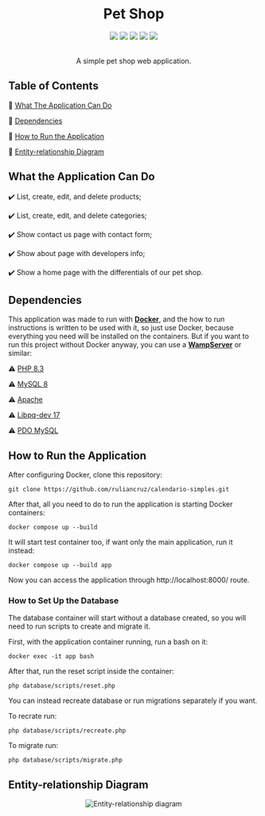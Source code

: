 <div align="center">
  <h1>Pet Shop</h1>
  <div>
    <img src="http://img.shields.io/static/v1?label=PHP&message=8.3&color=purple&style=for-the-badge&logo=php"/>
    <img src="http://img.shields.io/static/v1?label=JavaScript&message=ES6&color=yellow&style=for-the-badge&logo=javascript"/>
    <img src="https://img.shields.io/static/v1?label=MySQL&message=8&color=orange&style=for-the-badge&logo=MySQL"/>
    <img src="http://img.shields.io/static/v1?label=Tailwind&message=3.4.13&color=blue&style=for-the-badge&logo=tailwindcss"/>
    <img src="http://img.shields.io/static/v1?label=Status&message=Finished&color=GREEN&style=for-the-badge"/>
  </div><br>

  A simple pet shop web application.
</div>


## Table of Contents

:small_blue_diamond: [What The Application Can Do](#what-the-application-can-do)

:small_blue_diamond: [Dependencies](#dependencies)

:small_blue_diamond: [How to Run the Application](#how-to-run-the-application)

:small_blue_diamond: [Entity-relationship Diagram](#entity-relationship-diagram)


## What the Application Can Do

:heavy_check_mark: List, create, edit, and delete products;

:heavy_check_mark: List, create, edit, and delete categories;

:heavy_check_mark: Show contact us page with contact form;

:heavy_check_mark: Show about page with developers info;

:heavy_check_mark: Show a home page with the differentials of our pet shop.

## Dependencies

This application was made to run with [**Docker**](https://www.docker.com/), and the how to run instructions is written to be used with it, so just use Docker, because everything you need will be installed on the containers. But if you want to run this project without Docker anyway, you can use a [**WampServer**](https://www.wampserver.com/) or similar:

:warning: [PHP 8.3](https://www.php.net/)

:warning: [MySQL 8](https://www.mysql.com/)

:warning: [Apache](https://www.apache.org/)

:warning: [Libpq-dev 17](https://packages.debian.org/pt-br/sid/libpq-dev)

:warning: [PDO MySQL](https://pecl.php.net/package/PDO_MYSQL)

## How to Run the Application

After configuring Docker, clone this repository:

```
git clone https://github.com/ruliancruz/calendario-simples.git
```

After that, all you need to do to run the application is starting Docker containers:

```
docker compose up --build
```

It will start test container too, if want only the main application, run it instead:

```
docker compose up --build app
```

Now you can access the application through http://localhost:8000/ route.

### How to Set Up the Database

The database container will start without a database created, so you will need to run scripts to create and migrate it.

First, with the application container running, run a bash on it:

```
docker exec -it app bash
```

After that, run the reset script inside the container:

```
php database/scripts/reset.php
```

You can instead recreate database or run migrations separately if you want.

To recrate run:

```
php database/scripts/recreate.php
```

To migrate run:

```
php database/scripts/migrate.php
```

## Entity-relationship Diagram

<div align="center">
  <img src="https://github.com/user-attachments/assets/e4a1cbf9-206e-455f-8463-e946ab6caa7f" alt="Entity-relationship diagram">
</div>
